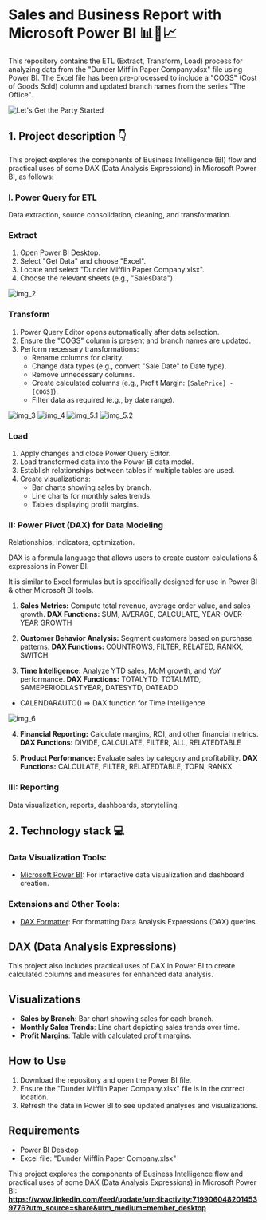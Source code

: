 # Sales and Business Report with Microsoft Power BI 📊💼📈 

This repository contains the ETL (Extract, Transform, Load) process for analyzing data from the "Dunder Mifflin Paper Company.xlsx" file using Power BI. The Excel file has been pre-processed to include a "COGS" (Cost of Goods Sold) column and updated branch names from the series "The Office".

![Let's Get the Party Started](https://media.giphy.com/media/i79P9wUfnmPyo/giphy.gif)

## 1. Project description 👇
This project explores the components of Business Intelligence (BI) flow and practical uses of some DAX (Data Analysis Expressions) in Microsoft Power BI, as follows: 

### I. Power Query for ETL
Data extraction, source consolidation, cleaning, and transformation.

### Extract
1. Open Power BI Desktop.
2. Select "Get Data" and choose "Excel".
3. Locate and select "Dunder Mifflin Paper Company.xlsx".
4. Choose the relevant sheets (e.g., "SalesData").

<!-- **Example Preview**
#### Img 1 -->

![img_2](https://github.com/AndrewBavuels/Sales-and-Business-Report-with-Microsoft-Power-BI/blob/main/images/2.png)

### Transform
1. Power Query Editor opens automatically after data selection.
2. Ensure the "COGS" column is present and branch names are updated.
3. Perform necessary transformations:
   - Rename columns for clarity.
   - Change data types (e.g., convert "Sale Date" to Date type).
   - Remove unnecessary columns.
   - Create calculated columns (e.g., Profit Margin: `[SalePrice] - [COGS]`).
   - Filter data as required (e.g., by date range).

![img_3](https://github.com/AndrewBavuels/Sales-and-Business-Report-with-Microsoft-Power-BI/blob/main/images/3.png)
![img_4](https://github.com/AndrewBavuels/Sales-and-Business-Report-with-Microsoft-Power-BI/blob/main/images/4.png)
![img_5.1](https://github.com/AndrewBavuels/Sales-and-Business-Report-with-Microsoft-Power-BI/blob/main/images/5.1.png)
![img_5.2](https://github.com/AndrewBavuels/Sales-and-Business-Report-with-Microsoft-Power-BI/blob/main/images/5.2.png)

### Load
1. Apply changes and close Power Query Editor.
2. Load transformed data into the Power BI data model.
3. Establish relationships between tables if multiple tables are used.
4. Create visualizations:
   - Bar charts showing sales by branch.
   - Line charts for monthly sales trends.
   - Tables displaying profit margins.
   
### II: Power Pivot (DAX) for Data Modeling
Relationships, indicators, optimization.

DAX is a formula language that allows users to create custom calculations & expressions in Power BI.

It is similar to Excel formulas but is specifically designed for use in Power BI & other Microsoft BI tools.


1. **Sales Metrics:** Compute total revenue, average order value, and sales growth. **DAX Functions:** SUM, AVERAGE, CALCULATE, YEAR-OVER-YEAR GROWTH
 
2. **Customer Behavior Analysis:** Segment customers based on purchase patterns. **DAX Functions:** COUNTROWS, FILTER, RELATED, RANKX, SWITCH
 
3. **Time Intelligence:** Analyze YTD sales, MoM growth, and YoY performance. **DAX Functions:** TOTALYTD, TOTALMTD, SAMEPERIODLASTYEAR, DATESYTD, DATEADD

- CALENDARAUTO() => DAX function for Time Intelligence
  
![img_6](https://github.com/AndrewBavuels/Sales-and-Business-Report-with-Microsoft-Power-BI/blob/main/images/6.png)
 
4. **Financial Reporting:** Calculate margins, ROI, and other financial metrics. **DAX Functions:** DIVIDE, CALCULATE, FILTER, ALL, RELATEDTABLE

5. **Product Performance:** Evaluate sales by category and profitability. **DAX Functions:** CALCULATE, FILTER, RELATEDTABLE, TOPN, RANKX

### III: Reporting
Data visualization, reports, dashboards, storytelling.
<!-- **Example Preview** -->

## **2. Technology stack 💻**

### Data Visualization Tools:
- [Microsoft Power BI](https://powerbi.microsoft.com/): For interactive data visualization and dashboard creation.

### Extensions and Other Tools:

- [DAX Formatter](https://www.daxformatter.com/): For formatting Data Analysis Expressions (DAX) queries.








## DAX (Data Analysis Expressions)
This project also includes practical uses of DAX in Power BI to create calculated columns and measures for enhanced data analysis.

## Visualizations
- **Sales by Branch**: Bar chart showing sales for each branch.
- **Monthly Sales Trends**: Line chart depicting sales trends over time.
- **Profit Margins**: Table with calculated profit margins.

## How to Use
1. Download the repository and open the Power BI file.
2. Ensure the "Dunder Mifflin Paper Company.xlsx" file is in the correct location.
3. Refresh the data in Power BI to see updated analyses and visualizations.

## Requirements
- Power BI Desktop
- Excel file: "Dunder Mifflin Paper Company.xlsx"

This project explores the components of Business Intelligence flow and practical uses of some DAX (Data Analysis Expressions) in Microsoft Power BI:
**https://www.linkedin.com/feed/update/urn:li:activity:7199060482014539776?utm_source=share&utm_medium=member_desktop**

<!-- ## 1. Project description 👇

### **_Development of KPI Dashboards and Reporting System, using Power Query, Power Pivot (DAX), and NLP tools._**

For this project, I used a "Spotify App Reviews" dataset from [Kaggle](https://www.kaggle.com/datasets/mfaaris/spotify-app-reviews-2022). After being processed, the output was explored and saved in Tableau Public. -->




